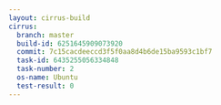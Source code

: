 ```yaml
---
layout: cirrus-build
cirrus:
  branch: master
  build-id: 6251645909073920
  commit: 7c15cacdeeccd3f5f0aa8d4b6de15ba9593c1bf7
  task-id: 6435255056334848
  task-number: 2
  os-name: Ubuntu
  test-result: 0
---
```

